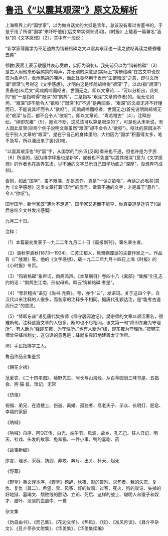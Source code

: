 # [鲁迅《“以震其艰深”》原文及解析](https://www.vrrw.net/wx/6639.html)

上海租界上的“国学家”，以为做白话文的大抵是青年，总该没有看过古董书的，于是乎用了所谓“国学”来吓呼他们(后文举实例来说明)。《时报》上载着一篇署名“涵秋”的《文字感想》〔2〕，其中有一段说：

“新学家薄国学为不足道故为钩辀格磔之文以震其艰深也一读之欲呕再读之昏昏睡去矣”



领教(表面上表示敬服并衷心受教，实际为讽刺)。我先前只以为“钩辀格磔”〔3〕是古人用他来形容鹧鸪的啼声，并无别的深意思(实际上“钩辀格磔”在古文中也仅仅为象声词，表示鹧鸪的啼声，而此处竟然用于表示“生僻晦涩”之意，即引文所谓“艰深”);亏得这《文字感想》，才明白这是怪鹧鸪啼得“艰深”了，以此(指“艰深”)责备他(从后文“闻鹧鸪啼而呕者，世固无之，即以文章论……”可以分析出，此处的“他”一是指啼得“艰深”的“鹧鸪”，二是指写“艰深”文章的作者)的。但无论如何，“艰深”却不能令人“欲呕”(“艰深”和“不通”是两回事，“艰深”的文章无非不好懂而已，不能说其坏而令人“欲呕”)，闻鹧鸪啼而呕者，世固无之(首先说明鹧鸪啼无论“艰深”与否，都不会令人“欲呕”)，即以文章论，“粤若稽古”〔4〕，注释纷纭，“绎即东雍”〔5〕，圈点不断，这总该可以算是艰深的了，可是也从未听说，有人因此反胃(举两个例子说明文章虽然“艰深”却不会令人“欲呕”)。呕吐的原因决不在乎别人文章的“艰深”，是在乎自己的身体里的，大约因为“国学”积蓄得太多，笔不及写，所以涌出来了罢(讽刺)。

“以震其艰深也”的“震”字，从国学的门外汉(反讽)看来也不通，但也许是为手民〔6〕所误的，因为排字印报也是新学，或者也不免要“以震其艰深”(意为《文字感想》的作者也在故弄玄虚，以不通的文字显示自己国学功底之“深厚”，没想弄巧成拙)。

否则，如此“国学”，虽不艰深，却是恶作，真是“一读之欲呕”，再读之必呕矣(意为《文字感想》这类文章打着“国学”的旗号，做着不通的文字，才是属于“恶作”，令人“欲呕”)。

国学国学，新学家既“薄为不足道”，国学家又道而不能亨，你真要道尽途穷了!(最后总结全文并发出感慨)

九月二十日。

注释：

〔1〕本篇最初发表于一九二二年九月二十日《晨报副刊》，署名某生者。

〔2〕涵秋李涵秋(1873—1924)，江苏江都人，鸳鸯蝴蝶派的主要作家之一。作品有《广陵潮》等。他的《文字感想》，载一九二二年九月十四日上海《时报》的《小时报》专页。

〔3〕“钩辀格磔”象声词，鹧鸪鸣声。《本草纲目》卷四十八《禽部》“集解”引孔志约的话：“鹧鸪生江南，形似母鸡，鸣云‘钩辀格磔’者是”。

〔4〕“粤若稽古”语见《尚书·尧典》。粤，亦作“曰”，发语词。关于这四个字，自汉代以来注释的人很多，而各家的注释多不相同。据唐代孔颖达注，是“能考古道而行之”的意思。

〔5〕“绛即东雍”语见唐代樊宗师《绛守居园池记》。樊宗师的文章以艰涩著名，很难断句。注释这篇文章的人很多，断句也不尽相同。该文第一句“绛即东雍为守理所”，有人断为“绛即东雍，为守理所。”也有人断为“绛，即东雍为守理所。”按樊宗师曾任绛州刺史，这句话的意思是：绛就东雍旧地建置太守治所。

(6〕手民指排字工人。

鲁迅作品全集鉴赏

《朝花夕拾》

范爱农、《二十四孝图》、藤野先生、阿长与山海经、从百草园到三味书屋、五猖会、狗·猫·鼠、琐记、无常

《仿徨》

祝福、弟兄、在酒楼上、伤逝、离婚、孤独者、高老夫子、示众、长明灯、肥皂、幸福的家庭

《呐喊》

《呐喊》自序、阿Q正传、白光、端午节、风波、故乡、孔乙己、狂人日记、明天、社戏、头发的故事、兔和猫、一件小事、鸭的喜剧、药

《故事新编》

序言、理水、采薇、铸剑、非攻、奔月、出关、补天、起死

《野草》

《野草》英文译本序、《野草》题辞、秋夜、影的告别、求乞者、我的失恋、复仇、复仇〔其二〕、希望、雪、风筝、好的故事、过客、死火、狗的驳诘、失掉的好地狱、墓碣文、颓败线的颤动、立论、死后、这样的战士、聪明人和傻子和奴才、腊叶、淡淡的血痕中、一觉

杂文集

《伪自由书》、《而己集》、《花边文学》、《热风》、《坟》、《准风月谈》、《且介亭杂文》、《且介亭杂文附集》、《华盖集》、《华盖集续编》

